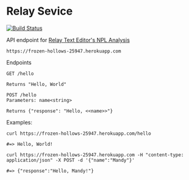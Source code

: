 # Relay Sevice
[![Build Status](https://semaphoreci.com/api/v1/thomascountz1/relay-service/branches/master/badge.svg)](https://semaphoreci.com/thomascountz1/relay-service)

API endpoint for [Relay Text Editor's NPL Analysis](https://github.com/Thomascountz/relay)

```
https://frozen-hollows-25947.herokuapp.com
```

Endpoints

```
GET /hello

Returns "Hello, World"
```

```
POST /hello 
Parameters: name<string>

Returns {"response": "Hello, <<name>>"}
```

Examples:

```
curl https://frozen-hollows-25947.herokuapp.com/hello

#=> Hello, World!
```

```
curl https://frozen-hollows-25947.herokuapp.com -H "content-type: application/json" -X POST -d '{"name":"Mandy"}'

#=> {"response":"Hello, Mandy!"}
```

